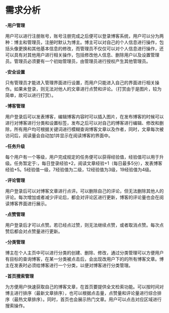 # 需求分析

**-用户管理**

用户可以进行注册账号，账号注册完成之后便可以登录博客系统，用户可以分为两种：博主和管理员，注册时默认为博主。博主可以对自己的个人信息进行操作，包括头像更换和其他基本信息的修改，而管理员不仅仅可以对个人信息进行操作，还可以具有对其他用户进行相关操作，包括修改他人信息、删除用户以及设置管理员。管理员必须要有一个初始管理员，由管理员进行授权产生其他管理员。

**-安全设置**

只有管理员才能进入管理界面进行设置，而用户只能进入自己的界面进行相关操作。如果未登录，则无法对他人的文章进行点赞和评论。（打赏由于是图片，较为简单，故可以进行打赏）。

**-博客管理**

用户登录后可以发表博客，编辑博客内容时可以插入图片，在发布博客的时候可以进行对博客进行分类和设置标签，发布之后可以对自己的博客进行编辑、修改和删除，所有用户均可根据关键词进行模糊查询博客文章以及作者，同时，文章每次被访问后，阅读量会自动加1并显示在阅读博客的界面中。

**-任务升级**

每个用户有一个等级，用户完成规定的任务便可以获得经验值，经验值可以用于升级。任务暂定于:，每日登录经验+2，阅读文章经验+1（每日最多5分），发表博客经验+5。5经验值一级，7经验值为二级，12经验值为3级，19经验值为4级。

**-评论管理**

用户登录后可以对博客文章进行点评。可以删除自己的评论，但无法删除其他人的评论。每次增加或者减少评论后，都会对评论区进行更新，博客的评论量也会在阅读博客界面进行展示。

**-点赞管理**

用户登录后才可以点赞。若已经点过赞，则无法继续点赞，或者取消点赞。每次点赞后都会对点赞量进行更新。

**-分类管理**

博主在个人主页中可以进行分类的创建、删除、修改，通过分类管理可以方便用户有目标的查询博客，在某一分类被点击后，会出现改用户下的的所有博客文章。博主在发表时必须给博客进行一个分类，以便对博客进行分类管理。

**-首页搜索管理**

为方便用户快速获取自己的博客文章，在首页要提供全文检索功能。可以按时间对博主进行排序（最新文章排序），也可以根据点击量，点赞量和评论量进行综合排序（最热文章排序）。同时，首页也会展示热门文章。用户可以点击对应区域进行搜索操作。
